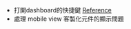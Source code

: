* 打開dashboard的快捷鍵 [Reference](https://ui.shadcn.com/docs/components/command)
* 處理 mobile view 客製化元件的顯示問題